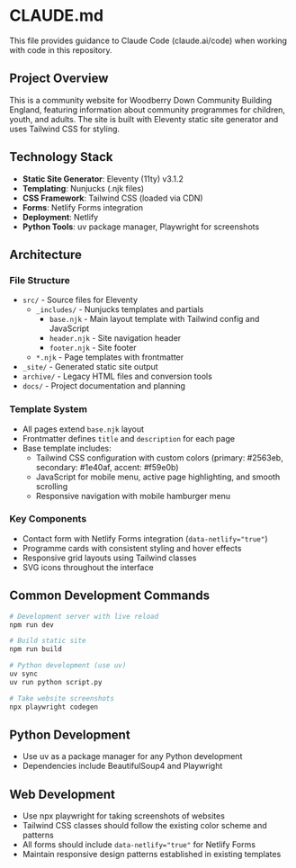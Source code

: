 # CLAUDE.md

This file provides guidance to Claude Code (claude.ai/code) when working with code in this repository.

## Project Overview

This is a community website for Woodberry Down Community Building England, featuring information about community programmes for children, youth, and adults. The site is built with Eleventy static site generator and uses Tailwind CSS for styling.

## Technology Stack

- **Static Site Generator**: Eleventy (11ty) v3.1.2
- **Templating**: Nunjucks (.njk files)
- **CSS Framework**: Tailwind CSS (loaded via CDN)
- **Forms**: Netlify Forms integration
- **Deployment**: Netlify
- **Python Tools**: uv package manager, Playwright for screenshots

## Architecture

### File Structure
- `src/` - Source files for Eleventy
  - `_includes/` - Nunjucks templates and partials
    - `base.njk` - Main layout template with Tailwind config and JavaScript
    - `header.njk` - Site navigation header
    - `footer.njk` - Site footer
  - `*.njk` - Page templates with frontmatter
- `_site/` - Generated static site output
- `archive/` - Legacy HTML files and conversion tools
- `docs/` - Project documentation and planning

### Template System
- All pages extend `base.njk` layout
- Frontmatter defines `title` and `description` for each page
- Base template includes:
  - Tailwind CSS configuration with custom colors (primary: #2563eb, secondary: #1e40af, accent: #f59e0b)
  - JavaScript for mobile menu, active page highlighting, and smooth scrolling
  - Responsive navigation with mobile hamburger menu

### Key Components
- Contact form with Netlify Forms integration (`data-netlify="true"`)
- Programme cards with consistent styling and hover effects
- Responsive grid layouts using Tailwind classes
- SVG icons throughout the interface

## Common Development Commands

```bash
# Development server with live reload
npm run dev

# Build static site
npm run build

# Python development (use uv)
uv sync
uv run python script.py

# Take website screenshots
npx playwright codegen
```

## Python Development

- Use uv as a package manager for any Python development
- Dependencies include BeautifulSoup4 and Playwright

## Web Development

- Use npx playwright for taking screenshots of websites
- Tailwind CSS classes should follow the existing color scheme and patterns
- All forms should include `data-netlify="true"` for Netlify Forms
- Maintain responsive design patterns established in existing templates